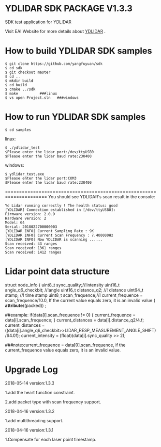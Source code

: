 YDLIDAR SDK PACKAGE V1.3.3
=====================================================================

SDK [test](https://github.com/yangfuyuan/sdk) application for YDLIDAR

Visit EAI Website for more details about [YDLIDAR](http://www.ydlidar.com/) .

How to build YDLIDAR SDK samples
=====================================================================
    $ git clone https://github.com/yangfuyuan/sdk
    $ cd sdk
    $ git checkout master
    $ cd ..
    $ mkdir build
    $ cd build
    $ cmake ../sdk
    $ make			###linux
    $ vs open Project.sln	###windows
    
How to run YDLIDAR SDK samples
=====================================================================
    $ cd samples

linux:

    $ ./ydlidar_test
    $Please enter the lidar port:/dev/ttyUSB0
    $Please enter the lidar baud rate:230400

windows:

    $ ydlidar_test.exe
    $Please enter the lidar port:COM3
    $Please enter the lidar baud rate:230400

=====================================================================
You should see YDLIDAR's scan result in the console:

    Yd Lidar running correctly ! The health status: good
    [YDLIDAR] Connection established in [/dev/ttyUSB0]:
    Firmware version: 2.0.9
    Hardware version: 2
    Model: G4
    Serial: 2018022700000003
    [YDLIDAR INFO] Current Sampling Rate : 9K
    [YDLIDAR INFO] Current Scan Frequency : 7.400000Hz
    [YDLIDAR INFO] Now YDLIDAR is scanning ......
    Scan received: 43 ranges
    Scan received: 1361 ranges
    Scan received: 1412 ranges


Lidar point data structure
=====================================================================

   struct node_info {
       uint8_t    sync_quality;//!intensity
       uint16_t   angle_q6_checkbit; //!angle
       uint16_t   distance_q2; //! distance
       uint64_t   stamp; //! time stamp
       uint8_t    scan_frequence;//! current_frequence = scan_frequence/10.0, If the current value equals zero, it is an invalid value 
   } __attribute__((packed)) ;

##example:
   if(data[i].scan_frequence != 0) {
      current_frequence = data[i].scan_frequence;
   }
   current_distances = data[i].distance_q2/4.f;
   current_distances = ((data[i].angle_q6_checkbit>>LIDAR_RESP_MEASUREMENT_ANGLE_SHIFT)/64.0f);
   current_intensity = (float)(data[i].sync_quality >> 2);

   ###note:current_frequence = data[0].scan_frequence, if the current_frequence value equals zero, it is an invalid value.



Upgrade Log
=====================================================================
2018-05-14 version:1.3.3

   1.add the heart function constraint.

   2.add packet type with scan frequency support.

2018-04-16 version:1.3.2

   1.add multithreading support.

2018-04-16 version:1.3.1

   1.Compensate for each laser point timestamp.

